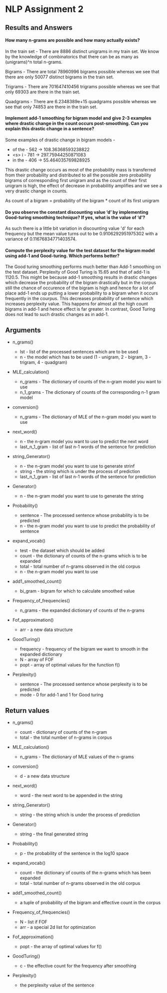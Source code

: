 # NLP Assignment 2

## Results and Answers
#### How many n-grams are possible and how many actually exists?
In the train set - 
There are 8886 distinct unigrams in my train set. We know by the knowledge of combinatorics that there can be as many as (unigrams)^n total n-grams.

Bigrams - There are total 78960996 bigrams possible whereas we see that there are only 50077 distinct bigrams in the train set.

Trigrams - There are 701647410456 trigrams possible whereas we see that only 69303 are there in the train set.

Quadgrams - There are 6.2348389e+15 quadgrams possible whereas we see that only 74853 are there in the train set.

#### Implement add-1 smoothing for bigram model and give 2-3 examples where drastic change in the count occurs post-smoothing. Can you explain this drastic change in a sentence?
Some examples of drastic change in bigram models - 

* of the  -  562  ->  108.36368593238822
* \<s\> i  -  781  ->  297.75944250871083
* in the  -  406  ->  55.464035769828925

This drastic change occurs as most of the probability mass is transferred from their probability and distributed to all the possible zero probability bigrams of corresponding first unigram and as the count of their first unigram is high, the effect of decrease in probabilitiy amplifies and we see a very drastic change in counts. 

As count of a bigram = probability of the bigram * count of its first unigram

#### Do you observe the constant discounting value ‘d’ by implementing Good-turing smoothing technique? If yes, what is the value of ‘d’? 
As such there is a little bit variation in discounting value 'd' for each frequency but the mean value turns out to be 0.9106292951975302 with a variance of 0.11676834771403574.

#### Compute the perplexity value for the test dataset for the bigram model using add-1 and Good-turing. Which performs better? 
The Good turing smoothing performs much better than Add-1 smoothing on the test dataset. Perplexity of Good Turing is 15.65 and that of add-1 is 1120.5. This might be because add-1 smoothing results in drastic changes which decrease the probability of the bigram drastically but in the corpus still the chance of occurence of the bigram is high and hence for a lot of place add-1 ends up putting a lower probability to a bigram when it occurs frequently in the courpus. This decreases probability of sentence which increases perplexity value. This happens for almost all the high count bigrams in add-1 and hence effect is far greater. In contrast, Good Turing does not lead to such drastic changes as in add-1.


## Arguments
* n_grams()
  * lst - list of the processed sentences which are to be used
  * n - the model which has to be used (1 - unigram, 2 - bigram, 3 - trigram, 4 - quadgram)
  
* MLE_calculation()
  * n_grams - The dictionary of counts of the n-gram model you want to use
  * n_1_grams - The dictionary of counts of the corresponding n-1 gram model
  
* conversion()
  * n_grams - The dictionary of MLE of the n-gram model you want to use

* next_word()
  * n - the n-gram model you want to use to predict the next word
  * last_n_1_gram - list of last n-1 words of the sentence for prediction
  
* string_Generator()
  * n - the n-gram model you want to use to generate strinf
  * string - the string which is under the process of prediction
  * last_n_1_gram - list of last n-1 words of the sentence for prediction
  
* Generator()
  * n - the n-gram model you want to use to generate the string
  
* Probability()
  * sentence - The processed sentence whose probability is to be predicted
  * n - the n-gram model you want to use to predict the probability of sentence
  
* expand_vocab()
  * test - the dataset which should be added
  * count - the dictionary of counts of the n-grams which is to be expanded
  * total - total number of n-grams observed in the old corpus
  * n - the n-gram model you want to use
  
* add1_smoothed_count()
  * bi_gram - bigram for which to calculate smoothed value
  
* Frequency_of_frequencies()
  * n_grams - the expanded dictionary of counts of the n-grams
  
* Fof_approximation()
  * arr - a new data structure
  
* GoodTuring()
  * frequency - frequency of the bigram we want to smooth in the expanded dictionary
  * N - array of FOF
  * popt - array of optimal values for the function f()
  
* Perplexity()
  * sentence - The processed sentence whose perplexity is to be predicted
  * mode - 0 for add-1 and 1 for Good turing


## Return values
* n_grams()
  * count - dictionary of counts of the n-gram
  * total - the total number of n-grams in corpus
  
* MLE_calculation()
  * n_grams - The dictionary of MLE values of the n-grams
  
* conversion()
  * d - a new data structure

* next_word()
  * word - the next word to be appended in the string
  
* string_Generator()
  * string - the string which is under the process of prediction
  
* Generator()
  * string - the final generated string
  
* Probability()
  * p - the probability of the sentence in the log10 space
  
* expand_vocab()
  * count - the dictionary of counts of the n-grams which has been expanded
  * total - total number of n-grams observed in the old corpus
  
* add1_smoothed_count()
  * a tuple of probability of the bigram and effective count in the corpus
  
* Frequency_of_frequencies()
  * N - list if FOF
  * arr - a special 2d list for optimization
  
* Fof_approximation()
  * popt - the array of optimal values for f()
  
* GoodTuring()
  * c - the effective count for the frequency after smoothing
  
* Perplexity()
  * the perplexity value of the sentence
